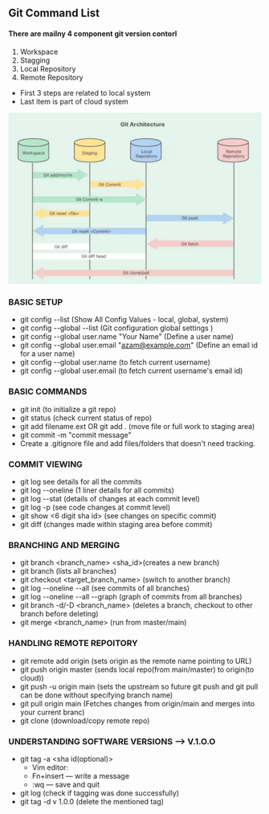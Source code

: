 ## Git Command List 

#### There are mailny 4 component git version contorl

1. Workspace
2. Stagging 
3. Local Repository 
4. Remote Repository

- First 3 steps are related to local system
- Last item is part of cloud system

![alt text](image.png)

### BASIC SETUP

- git config --list (Show All Config Values - local, global, system)
- git config --global --list  (Git configuration global settings )
- git config --global user.name "Your Name"  (Define a user name)
- git config --global user.email "azam@example.com" (Define an email id for a user name)
- git config --global user.name (to fetch current username)
- git config --global user.email (to fetch current username's email id)

### BASIC COMMANDS

- git init (to initialize a git repo)
- git status (check current status of repo)
- git add filename.ext OR git add . (move file or full work to staging area)
- git commit -m "commit message"
- Create a .gitignore file and add files/folders that doesn't need tracking.

### COMMIT VIEWING

- git log see details for all the commits
- git log --oneline (1 liner details for all commits)
- git log --stat (details of changes at each commit level)
- git log -p (see code changes at commit level)
- git show <6 digit sha id> (see changes on specific commit)
- git diff (changes made within staging area before commit)

### BRANCHING AND MERGING

- git branch <branch_name> <sha_id>(creates a new branch)
- git branch (lists all branches)
- git checkout <target_branch_name> (switch to another branch)
- git log --oneline --all (see commits of all branches)
- git log --oneline --all --graph (graph of commits from all branches)
- git branch -d/-D <branch_name> (deletes a branch, checkout to other branch before deleting)
- git merge <branch_name> (run from master/main)

### HANDLING REMOTE REPOITORY 

- git remote add origin <url> (sets origin as the remote name pointing to URL)
- git push origin master (sends local repo(from main/master) to origin(to cloud))
- git push -u origin main (sets the upstream so future git push and git pull can be done without specifying branch name)
- git pull origin main (Fetches changes from origin/main and merges into your current branc)
- git clone <url> (download/copy remote repo)

### UNDERSTANDING SOFTWARE VERSIONS --> V.1.O.O

- git tag -a <sha id(optional)>
  - Vim editor:
  - Fn+insert — write a message
  - :wq — save and quit
- git log (check if tagging was done successfully)
- git tag -d v 1.0.0 (delete the mentioned tag)
